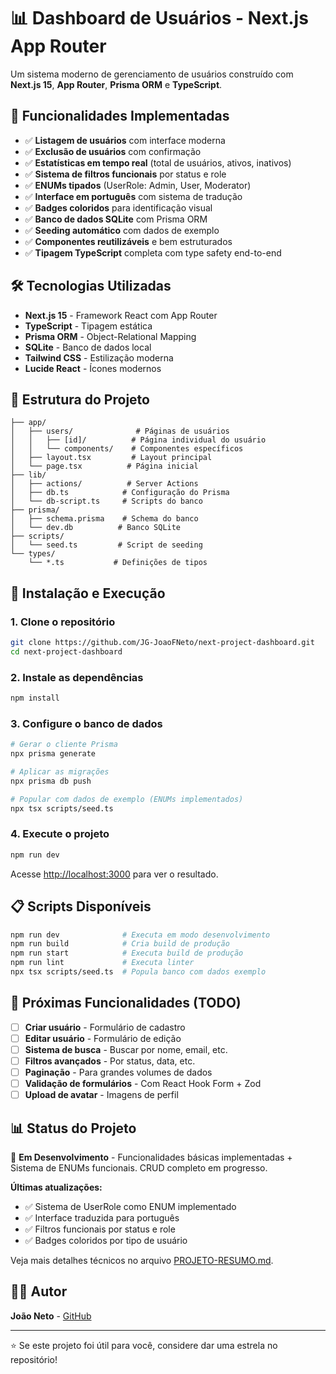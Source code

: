 # 📊 Dashboard de Usuários - Next.js App Router

Um sistema moderno de gerenciamento de usuários construído com **Next.js 15**, **App Router**, **Prisma ORM** e **TypeScript**.

## 🚀 Funcionalidades Implementadas

- ✅ **Listagem de usuários** com interface moderna
- ✅ **Exclusão de usuários** com confirmação
- ✅ **Estatísticas em tempo real** (total de usuários, ativos, inativos)
- ✅ **Sistema de filtros funcionais** por status e role
- ✅ **ENUMs tipados** (UserRole: Admin, User, Moderator)
- ✅ **Interface em português** com sistema de tradução
- ✅ **Badges coloridos** para identificação visual
- ✅ **Banco de dados SQLite** com Prisma ORM
- ✅ **Seeding automático** com dados de exemplo
- ✅ **Componentes reutilizáveis** e bem estruturados
- ✅ **Tipagem TypeScript** completa com type safety end-to-end

## 🛠️ Tecnologias Utilizadas

- **Next.js 15** - Framework React com App Router
- **TypeScript** - Tipagem estática
- **Prisma ORM** - Object-Relational Mapping
- **SQLite** - Banco de dados local
- **Tailwind CSS** - Estilização moderna
- **Lucide React** - Ícones modernos

## 📁 Estrutura do Projeto

```
├── app/
│   ├── users/              # Páginas de usuários
│   │   ├── [id]/          # Página individual do usuário
│   │   └── components/    # Componentes específicos
│   ├── layout.tsx         # Layout principal
│   └── page.tsx          # Página inicial
├── lib/
│   ├── actions/          # Server Actions
│   ├── db.ts            # Configuração do Prisma
│   └── db-script.ts     # Scripts do banco
├── prisma/
│   ├── schema.prisma    # Schema do banco
│   └── dev.db          # Banco SQLite
├── scripts/
│   └── seed.ts         # Script de seeding
└── types/
    └── *.ts           # Definições de tipos
```

## 🔧 Instalação e Execução

### 1. Clone o repositório
```bash
git clone https://github.com/JG-JoaoFNeto/next-project-dashboard.git
cd next-project-dashboard
```

### 2. Instale as dependências
```bash
npm install
```

### 3. Configure o banco de dados
```bash
# Gerar o cliente Prisma
npx prisma generate

# Aplicar as migrações
npx prisma db push

# Popular com dados de exemplo (ENUMs implementados)
npx tsx scripts/seed.ts
```

### 4. Execute o projeto
```bash
npm run dev
```

Acesse [http://localhost:3000](http://localhost:3000) para ver o resultado.

## 📋 Scripts Disponíveis

```bash
npm run dev              # Executa em modo desenvolvimento
npm run build            # Cria build de produção
npm run start            # Executa build de produção
npm run lint             # Executa linter
npx tsx scripts/seed.ts  # Popula banco com dados exemplo
```

## 🎯 Próximas Funcionalidades (TODO)

- [ ] **Criar usuário** - Formulário de cadastro
- [ ] **Editar usuário** - Formulário de edição
- [ ] **Sistema de busca** - Buscar por nome, email, etc.
- [ ] **Filtros avançados** - Por status, data, etc.
- [ ] **Paginação** - Para grandes volumes de dados
- [ ] **Validação de formulários** - Com React Hook Form + Zod
- [ ] **Upload de avatar** - Imagens de perfil

## 📊 Status do Projeto

🚧 **Em Desenvolvimento** - Funcionalidades básicas implementadas + Sistema de ENUMs funcionais. CRUD completo em progresso.

**Últimas atualizações:**
- ✅ Sistema de UserRole como ENUM implementado
- ✅ Interface traduzida para português
- ✅ Filtros funcionais por status e role
- ✅ Badges coloridos por tipo de usuário

Veja mais detalhes técnicos no arquivo [PROJETO-RESUMO.md](./PROJETO-RESUMO.md).

## 👨‍💻 Autor

**João Neto** - [GitHub](https://github.com/JG-JoaoFNeto)

---

⭐ Se este projeto foi útil para você, considere dar uma estrela no repositório!
